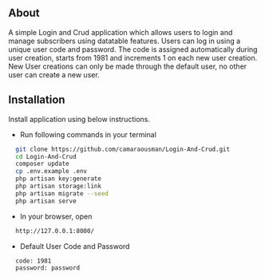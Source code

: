 ## About
A simple Login and Crud application which allows users to login and
manage subscribers using datatable features. Users can log in using
a unique user code and password. The code is assigned automatically
during user creation, starts from 1981 and increments 1 on each new user creation.
New User creations can only be made through the default user, 
no other user can create a new user.


## Installation

Install application using below instructions.

- Run following commands in your terminal
```bash
  git clone https://github.com/camaraousman/Login-And-Crud.git
  cd Login-And-Crud
  composer update
  cp .env.example .env
  php artisan key:generate
  php artisan storage:link
  php artisan migrate --seed
  php artisan serve
```

- In your browser, open
```bash
  http://127.0.0.1:8000/
```
- Default User Code and Password
```bash
  code: 1981
  password: password
```
